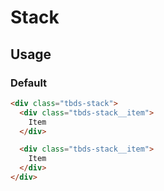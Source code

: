 # Stack

## Usage

### Default

```html
<div class="tbds-stack">
  <div class="tbds-stack__item">
    Item
  </div>

  <div class="tbds-stack__item">
    Item
  </div>
</div>
```
